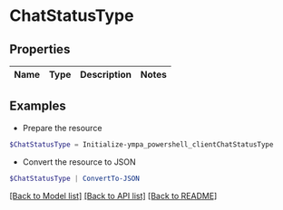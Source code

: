 # ChatStatusType
## Properties

Name | Type | Description | Notes
------------ | ------------- | ------------- | -------------

## Examples

- Prepare the resource
```powershell
$ChatStatusType = Initialize-ympa_powershell_clientChatStatusType 
```

- Convert the resource to JSON
```powershell
$ChatStatusType | ConvertTo-JSON
```

[[Back to Model list]](../README.md#documentation-for-models) [[Back to API list]](../README.md#documentation-for-api-endpoints) [[Back to README]](../README.md)


